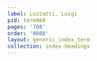 ```yaml
---
label: Luzzatti, Luigi
pid: term868
pages: '708'
order: '0600'
layout: generic_index_term
collection: index-headings
---
```

